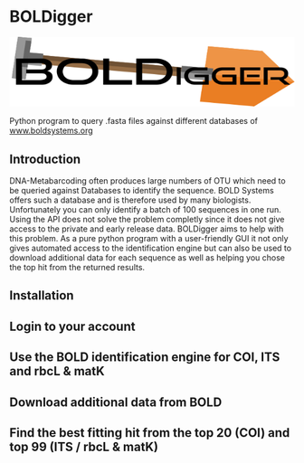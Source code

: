 # BOLDigger
![](boldigger/data/logo.png)

Python program to query .fasta files against different databases of www.boldsystems.org

## Introduction
DNA-Metabarcoding often produces large numbers of OTU which need to be queried against Databases to identify the sequence. BOLD Systems offers such a database and is therefore used by many biologists. Unfortunately you can only identify a batch of 100 sequences in one run. Using the API does not solve the problem completly since it does not give access to the private and early release data. BOLDigger aims to help with this problem. As a pure python program with a user-friendly GUI it not only gives automated access to the identification engine but can also be used to download additional data for each sequence as well as helping you chose the top hit from the returned results. 

## Installation

## Login to your account

## Use the BOLD identification engine for COI, ITS and rbcL & matK

## Download additional data from BOLD

## Find the best fitting hit from the top 20 (COI) and top 99 (ITS / rbcL & matK)
